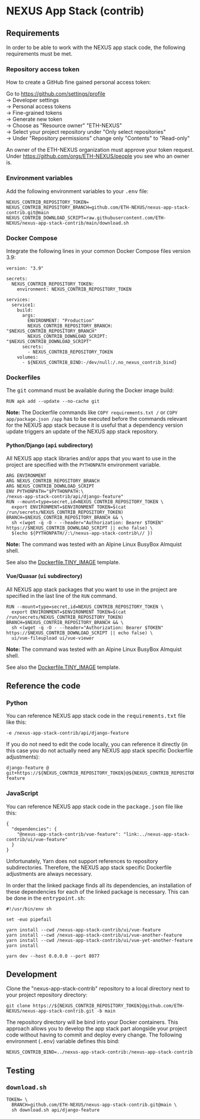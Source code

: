 # NEXUS App Stack (contrib)

## Requirements

In order to be able to work with the NEXUS app stack code, the following requirements must be met.

### Repository access token

How to create a GitHub fine gained personal access token:

Go to https://github.com/settings/profile  
→ Developer settings  
→ Personal access tokens  
→ Fine-grained tokens  
→ Generate new token  
→ Choose as "Resource owner" "ETH-NEXUS"  
→ Select your project repository under "Only select repositories"  
→ Under "Repository permissions" change only "Contents" to "Read-only"

An owner of the ETH-NEXUS organization must approve your token request. Under https://github.com/orgs/ETH-NEXUS/people
you see who an owner is.

### Environment variables

Add the following environment variables to your <tt>.env</tt> file:

```
NEXUS_CONTRIB_REPOSITORY_TOKEN=
NEXUS_CONTRIB_REPOSITORY_BRANCH=github.com/ETH-NEXUS/nexus-app-stack-contrib.git@main
NEXUS_CONTRIB_DOWNLOAD_SCRIPT=raw.githubusercontent.com/ETH-NEXUS/nexus-app-stack-contrib/main/download.sh
```

### Docker Compose

Integrate the following lines in your common Docker Compose files version 3.9:

```
version: "3.9"

secrets:
  NEXUS_CONTRIB_REPOSITORY_TOKEN:
    environment: NEXUS_CONTRIB_REPOSITORY_TOKEN

services:
  service1:
    build:
      args:
        ENVIRONMENT: "Production"
        NEXUS_CONTRIB_REPOSITORY_BRANCH: "$NEXUS_CONTRIB_REPOSITORY_BRANCH"
        NEXUS_CONTRIB_DOWNLOAD_SCRIPT: "$NEXUS_CONTRIB_DOWNLOAD_SCRIPT"
      secrets:
        - NEXUS_CONTRIB_REPOSITORY_TOKEN
    volumes:
      - ${NEXUS_CONTRIB_BIND:-/dev/null:/.no_nexus_contrib_bind}
```

### Dockerfiles

The <tt>git</tt> command must be available during the Docker image build:

```
RUN apk add --update --no-cache git
```

**Note:** The Dockerfile commands like `COPY requirements.txt /` or `COPY app/package.json /app` has to be executed
before the commands relevant for the NEXUS app stack because it is useful that a dependency version update triggers an
update of the NEXUS app stack repository.

#### Python/Django (<tt>api</tt> subdirectory)

All NEXUS app stack libraries and/or apps that you want to use in the project are specified with the `PYTHONPATH`
environment variable.

```
ARG ENVIRONMENT
ARG NEXUS_CONTRIB_REPOSITORY_BRANCH
ARG NEXUS_CONTRIB_DOWNLOAD_SCRIPT
ENV PYTHONPATH="$PYTHONPATH:\
/nexus-app-stack-contrib/api/django-feature"
RUN --mount=type=secret,id=NEXUS_CONTRIB_REPOSITORY_TOKEN \
  export ENVIRONMENT=$ENVIRONMENT TOKEN=$(cat /run/secrets/NEXUS_CONTRIB_REPOSITORY_TOKEN) BRANCH=$NEXUS_CONTRIB_REPOSITORY_BRANCH && \
  sh <(wget -q -O - --header="Authorization: Bearer $TOKEN" https://$NEXUS_CONTRIB_DOWNLOAD_SCRIPT || echo false) \
  $(echo ${PYTHONPATH//:\/nexus-app-stack-contrib\// })
```

**Note:** The command was tested with an Alpine Linux BusyBox Almquist shell.

See also the [Dockerfile.TINY_IMAGE](api/TEMPLATES/Dockerfile.TINY_IMAGE) template.

#### Vue/Quasar (<tt>ui</tt> subdirectory)

All NEXUS app stack packages that you want to use in the project are specified in the last line of the `RUN` command.

```
RUN --mount=type=secret,id=NEXUS_CONTRIB_REPOSITORY_TOKEN \
  export ENVIRONMENT=$ENVIRONMENT TOKEN=$(cat /run/secrets/NEXUS_CONTRIB_REPOSITORY_TOKEN) BRANCH=$NEXUS_CONTRIB_REPOSITORY_BRANCH && \
  sh <(wget -q -O - --header="Authorization: Bearer $TOKEN" https://$NEXUS_CONTRIB_DOWNLOAD_SCRIPT || echo false) \
  ui/vue-fileupload ui/vue-viewer
```

**Note:** The command was tested with an Alpine Linux BusyBox Almquist shell.

See also the [Dockerfile.TINY_IMAGE](ui/TEMPLATES/Dockerfile.TINY_IMAGE) template.

## Reference the code

### Python

You can reference NEXUS app stack code in the <tt>requirements.txt</tt> file like this:

```
-e /nexus-app-stack-contrib/api/django-feature
```

If you do not need to edit the code locally, you can reference it directly (in this case you do not actually need any
NEXUS app stack specific Dockerfile adjustments):

```
django-feature @ git+https://${NEXUS_CONTRIB_REPOSITORY_TOKEN}@${NEXUS_CONTRIB_REPOSITORY_BRANCH}#subdirectory=api/django-feature
```

### JavaScript

You can reference NEXUS app stack code in the <tt>package.json</tt> file like this:

```
{
  "dependencies": {
    "@nexus-app-stack-contrib/vue-feature": "link:../nexus-app-stack-contrib/ui/vue-feature"
  }
}
```

Unfortunately, Yarn does not support references to repository subdirectories. Therefore, the NEXUS app stack specific
Dockerfile adjustments are always necessary.

In order that the linked package finds all its dependencies, an installation of these dependencies for each of the
linked package is necessary. This can be done in the <tt>entrypoint.sh</tt>:

```
#!/usr/bin/env sh

set -euo pipefail

yarn install --cwd /nexus-app-stack-contrib/ui/vue-feature
yarn install --cwd /nexus-app-stack-contrib/ui/vue-another-feature
yarn install --cwd /nexus-app-stack-contrib/ui/vue-yet-another-feature
yarn install

yarn dev --host 0.0.0.0 --port 8077
```

## Development

Clone the "nexus-app-stack-contrib" repository to a local directory next to your project repository directory:

```
git clone https://${NEXUS_CONTRIB_REPOSITORY_TOKEN}@github.com/ETH-NEXUS/nexus-app-stack-contrib.git -b main
```

The repository directory will be bind into your Docker containers. This approach allows you to develop the app stack
part alongside your project code without having to commit and deploy every change. The following environment
(<tt>.env</tt>) variable defines this bind:

```
NEXUS_CONTRIB_BIND=../nexus-app-stack-contrib:/nexus-app-stack-contrib
```

## Testing

### <tt>download.sh</tt>

```
TOKEN= \
  BRANCH=github.com/ETH-NEXUS/nexus-app-stack-contrib.git@main \
  sh download.sh api/django-feature
```
